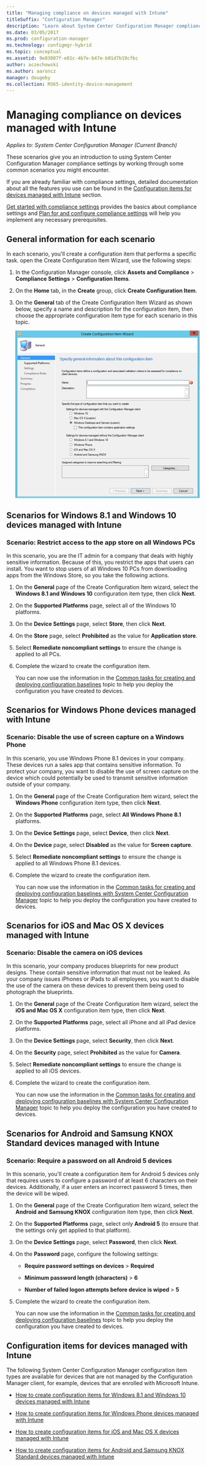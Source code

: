 ```yaml
---
title: "Managing compliance on devices managed with Intune"
titleSuffix: "Configuration Manager"
description: "Learn about System Center Configuration Manager compliance settings by working through some common scenarios."
ms.date: 03/05/2017
ms.prod: configuration-manager
ms.technology: configmgr-hybrid
ms.topic: conceptual
ms.assetid: 9e83007f-e81c-4b7e-b47e-b01d7b19cfbc
author: aczechowski
ms.author: aaroncz
manager: dougeby
ms.collection: M365-identity-device-management
---
```

# Managing compliance on devices managed with Intune

*Applies to: System Center Configuration Manager (Current Branch)*

These scenarios give you an introduction to using System Center Configuration Manager compliance settings by working through some common scenarios you might encounter.  

 If you are already familiar with compliance settings, detailed documentation about all the features you use can be found in the [Configuration items for devices managed with Intune](#configuration-items-for-devices-managed-with-intune) section.  

 [Get started with compliance settings](../../compliance/get-started/get-started-with-compliance-settings.md) provides the basics about compliance settings and [Plan for and configure compliance settings](../../compliance/plan-design/plan-for-and-configure-compliance-settings.md) will help you implement any necessary prerequisites.  

## General information for each scenario  
 In each scenario, you'll create a configuration item that performs a specific task. open the Create Configuration Item Wizard, use the following steps:  

1.  In the Configuration Manager console, click **Assets and Compliance** > **Compliance Settings** > **Configuration Items**.  

3.  On the **Home** tab, in the **Create** group, click **Create Configuration Item**.  

4.  On the **General** tab of the Create Configuration Item Wizard as shown below, specify a name and description for the configuration item, then choose the appropriate configuration item type for each scenario in this topic.  

     ![Shows general page of the create configuration item wizard.](media/Compliance-Settings-Wizard---1.png)  

## Scenarios for Windows 8.1 and Windows 10 devices managed with Intune  

### Scenario: Restrict access to the app store on all Windows PCs  
 In this scenario, you are the IT admin for a company that deals with highly sensitive information. Because of this, you restrict the apps that users can install. You want to stop users of all Windows 10 PCs from downloading apps from the Windows Store, so you take the following actions.  

1. On the **General** page of the Create Configuration Item wizard, select the **Windows 8.1 and Windows 10** configuration item type, then click **Next**.  

2. On the **Supported Platforms** page, select all of the Windows 10 platforms.  

3. On the **Device Settings** page, select **Store**, then click **Next**.  

4. On the **Store** page, select **Prohibited** as the value for **Application store**.  

5. Select **Remediate noncompliant settings** to ensure the change is applied to all PCs.  

6. Complete the wizard to create the configuration item.  

   You can now use the information in the [Common tasks for creating and deploying configuration baselines](../../compliance/plan-design/common-tasks-for-creating-and-deploying-configuration-baselines.md) topic to help you deploy the configuration you have created to devices.  

## Scenarios for Windows Phone devices managed with Intune  

### Scenario: Disable the use of screen capture on a Windows Phone  
 In this scenario, you use Windows Phone 8.1 devices in your company. These devices run a sales app that contains sensitive information. To protect your company, you want to disable the use of screen capture on the device which could potentially be used to transmit sensitive information outside of your company.  

1. On the **General** page of the Create Configuration Item wizard, select the **Windows Phone** configuration item type, then click **Next**.  

2. On the **Supported Platforms** page, select **All Windows Phone 8.1** platforms.  

3. On the **Device Settings** page, select **Device**, then click **Next**.  

4. On the **Device** page, select **Disabled** as the value for **Screen capture**.  

5. Select **Remediate noncompliant settings** to ensure the change is applied to all Windows Phone 8.1 devices.  

6. Complete the wizard to create the configuration item.  

   You can now use the information in the [Common tasks for creating and deploying configuration baselines with System Center Configuration Manager](../../compliance/plan-design/common-tasks-for-creating-and-deploying-configuration-baselines.md) topic to help you deploy the configuration you have created to devices.  

## Scenarios for iOS and Mac OS X devices managed with Intune  

### Scenario: Disable the camera on iOS devices  
 In this scenario, your company produces blueprints for new product designs. These contain sensitive information that must not be leaked. As your company issues iPhones or iPads to all employees, you want to disable the use of the camera on these devices to prevent them being used to photograph the blueprints.  

1. On the **General** page of the Create Configuration Item wizard, select the **iOS and Mac OS X** configuration item type, then click **Next**.  

2. On the **Supported Platforms** page, select all iPhone and all iPad device platforms.  

3. On the **Device Settings** page, select **Security**, then click **Next**.  

4. On the **Security** page, select **Prohibited** as the value for **Camera**.  

5. Select **Remediate noncompliant settings** to ensure the change is applied to all iOS devices.  

6. Complete the wizard to create the configuration item.  

   You can now use the information in the [Common tasks for creating and deploying configuration baselines with System Center Configuration Manager](../../compliance/plan-design/common-tasks-for-creating-and-deploying-configuration-baselines.md) topic to help you deploy the configuration you have created to devices.  

## Scenarios for Android and Samsung KNOX Standard devices managed with Intune  

### Scenario: Require a password on all Android 5 devices  
 In this scenario, you'll create a configuration item for Android 5 devices only that requires users to configure a password of at least 6 characters on their devices. Additionally, if a user enters an incorrect password 5 times, then the device will be wiped.  

1. On the **General** page of the Create Configuration Item wizard, select the **Android and Samsung KNOX** configuration item type, then click **Next**.  

2. On the **Supported Platforms** page, select only **Android 5** (to ensure that the settings only get applied to that platform).  

3. On the **Device Settings** page, select **Password**, then click **Next**.  

4. On the **Password** page, configure the following settings:  

   -   **Require password settings on devices** > **Required**  

   -   **Minimum password length (characters)** > **6**  

   -   **Number of failed logon attempts before device is wiped** > **5**  

5. Complete the wizard to create the configuration item.  

   You can now use the information in the [Common tasks for creating and deploying configuration baselines](../../compliance/plan-design/common-tasks-for-creating-and-deploying-configuration-baselines.md) topic to help you deploy the configuration you have created to devices.  

## Configuration items for devices managed with Intune

The following System Center Configuration Manager configuration item types are available for devices that are not managed by the Configuration Manager client, for example, devices that are enrolled with Microsoft Intune.  

 -   [How to create configuration items for Windows 8.1 and Windows 10 devices managed with Intune](create-configuration-items-for-windows-8.1-and-windows-10-devices-managed-without-the-client.md)  

 -   [How to create configuration items for Windows Phone devices managed with Intune](create-configuration-items-for-windows-phone-devices-managed-without-the-client.md)  

 -   [How to create configuration items for iOS and Mac OS X devices managed with Intune](create-configuration-items-for-ios-and-mac-os-x-devices-managed-without-the-client.md)  

 -   [How to create configuration items for Android and Samsung KNOX Standard devices managed with Intune](create-configuration-items-for-android-and-samsung-knox-devices-managed-without-the-client.md)  
